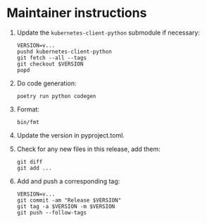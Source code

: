 # Maintainer instructions

1. Update the `kubernetes-client-python` submodule if necessary:

   ```
   VERSION=v...
   pushd kubernetes-client-python
   git fetch --all --tags
   git checkout $VERSION
   popd
   ```

2. Do code generation:

   ```
   poetry run python codegen
   ```

3. Format:

   ```
   bin/fmt
   ```

4. Update the version in pyproject.toml.

5. Check for any new files in this release, add them:

   ```
   git diff
   git add ...
   ```

6. Add and push a corresponding tag:

   ```
   VERSION=v...
   git commit -am "Release $VERSION"
   git tag -a $VERSION -m $VERSION
   git push --follow-tags
   ```
